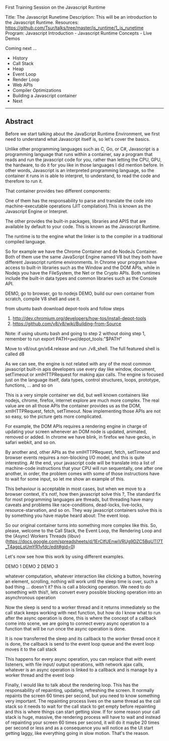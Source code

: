 First Training Session on the Javascript Runtime

Title: The Javascript Runetime
Description: This will be an introduction to the Javascript Runtime.
Resources: https://github.com/Tsur/talks/tree/master/js_runtime/1_js_runetime
Program: Javascript Introduction - Javascript Runtime Concepts - Live Demos

Coming next ...

* History
* Call Stack
* Heap
* Event Loop
* Render Loop
* Web APIs
* Compiler Optimizations
* Building a Javascript container
* Next

--------------------------------------------------------------------------------
Abstract
--------------------------------------------------------------------------------

Before we start talking about the JavaScript Runtime Environment, we first need to understand what Javascript itself is, so let's cover the basics.

Unlike other programming languages such as C, Go, or C#, Javascript is a programming language that runs within a container, say a program that reads and run the javascript code for you, rather than letting the CPU, GPU, the hardware, to do it for you like in those languages I did mention before. In other words, Javascript is an interpreted programming language, so the container it runs in is able to interpret, to understand, to read the code and therefore to run it.

That container provides two different components:

One of them has the responsability to parse and translate the code into machine-executable operations (JIT compilation).This is known as the Javascript Engine or Interpret.

The other provides the built-in packages, libraries and APIS that are available by default to your code. This is known as the Javascript Runtime.

The runtime is to the engine what the linker is to the compiler in a traditional compiled language.

So for example we have the Chrome Container and de NodeJs Container. Both of them use the same JavaScript Engine named V8 but they both have different Javascript runtime environments. In Chrome your program have access to built-in libraries such as the Window and the DOM APIs, while in Nodejs you have the FileSystem, the Net or the Crypto APIs. Both runtimes include the built-in data types and common libraries such as the Console API.

DEMO, go to browser, go to nodejs
DEMO, build our own container from scratch, compile V8 shell and use it.

from ubuntu bash download depot-tools and follow steps
1) http://dev.chromium.org/developers/how-tos/install-depot-tools
2) https://github.com/v8/v8/wiki/Building-from-Source

Note: if using ubuntu bash and going to step 2 without doing step 1, remember to run
export PATH=`pwd`/depot_tools:"$PATH"

Move to v8/out.gn/x64.release and run ./v8_shell.
The full featured shell is called d8

As we can see, the engine is not related with any of the most common javascript built-in apis developers use every day like window, document, setTimeout or xmlHTTPRequest for making ajax calls. The engine is focused just on the language itself, data types, control structures, loops, prototype, functions, ... and so on

This is a very simple container we did, but well known containers like nodejs, chrome, firefox, internet explore are much more complex. The real value are on all those APIs the container provides us as the DOM, xmlHTTPRequest, fetch, setTimeout. Now implementing those APIs are not so easy, so the picture gets more complicated.

For example, the DOM APIs requires a rendering engine in charge of updating your screen whenever an DOM node is updated, animated, removed or added. In chrome we have blink, in firefox we have gecko, in safari webkit, and so on.

By another and, other APIs as the xmlHTTPRequest, fetch, setTimeout and browser events requires a non-blocking I/O model, and this is quite interesting. At the end, your javascript code will be translate into a list of machine-code instructions that your CPU will run sequentally, one after one another, in order, the problem comes with some of those instructions have to wait for some input, so let me show an example of this.

This behaviour is acceptable in most cases, but when we move to a browser context, it's not!, how then javascript solve this ?, The standard fix for most programming languages are threads, but threading have many caveats and problems like race-conditions, dead-locks, live-locks, resource-starvation, and so on. They way javascript containers solve this is by something you have maybe heard about: The event loop.


So our original container turns into something more complex like this.
So, please, welcome to the Call Stack, the Event Loop, the Rendering Loop and the (Async) Workers Threads (libuv) (https://docs.google.com/spreadsheets/d/1ErClfUEnwiVRUg9DZC5BqUTI7T_T4agpLqUmYR1yfdc/edit#gid=0)

Let's now see how this work by using different examples.

DEMO 1
DEMO 2
DEMO 3

whatever computation, whatever interaction like clicking a button, hovering an element, scrolling, nothing will work until the sleep time is over, such a bad thing ... doesn't it? this is call a blocking operation. We need to do something with this!!, lets convert every possible blocking operation into an asynchronous operation

Now the sleep is send to a worker thread and it returns immediately so the call stack keeps working with next function, but how do I know what to run after the async operation is done, this is where the concept of a callback come into scene, we are going to connect every async operation to a function that will be run once the async operation is done.

It is now transferred the sleep and its callback to the worker thread once it is done, the callback is send to the event loop queue and the event loop moves it to the call stack

This happens for every async operation, you can replace that with event listeners, with file input/ output operations, with network ajax calls, whatever is an async operation is linked to a callback and is manage by a worker thread and the event loop

Finally, I would like to talk about the rendering loop. This has the responsability of repainting, updating, refreshing the screen. It normally repaints the screen 60 times per second, but you need to know something very important. The repainting process lives on the same thread as the call stack so it needs to wait for the call stack to get empty before repainting and this is where things can start getting slow. If for some reason your call stack is huge, massive, the rendering process will have to wait and instead of repainting your screen 60 times per second, it will do it maybe 20 times per second or less and as a consequence you will notice as the UI start getting laggy, like everything going in slow motion. That's the reason.
